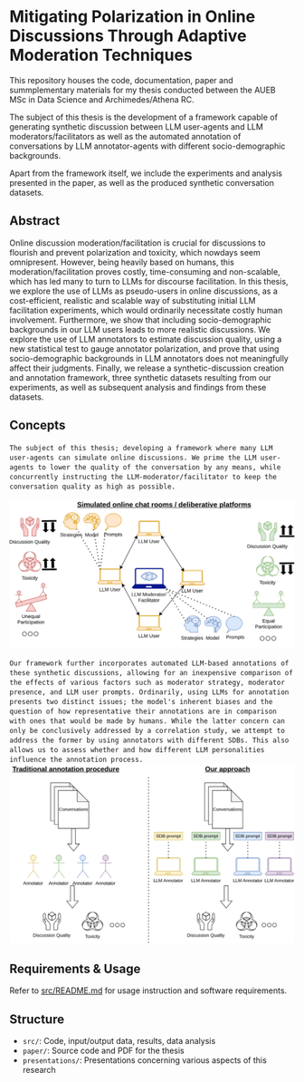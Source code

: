 # Mitigating Polarization in Online Discussions Through Adaptive Moderation Techniques

This repository houses the code, documentation, paper and summplementary materials for my thesis conducted between the AUEB MSc in Data Science and Archimedes/Athena RC.

The subject of this thesis is the development of a framework capable of generating synthetic discussion between LLM user-agents and LLM moderators/facilitators as well as the automated annotation of conversations by LLM annotator-agents with different socio-demographic backgrounds. 

Apart from the framework itself, we include the experiments and analysis presented in the paper, as well as the produced synthetic conversation datasets.


## Abstract

Online discussion moderation/facilitation is crucial for discussions to flourish and prevent polarization and toxicity, which nowdays seem omnipresent. However, being heavily based on humans, this moderation/facilitation proves costly, time-consuming and non-scalable, which has led many to turn to LLMs for discourse facilitation. In this thesis, we explore the use of LLMs as pseudo-users in online discussions, as a cost-efficient, realistic and scalable way of substituting initial LLM facilitation experiments, which would ordinarily necessitate costly human involvement. Furthermore, we show that including socio-demographic backgrounds in our LLM users leads to more realistic discussions. We explore the use of LLM annotators to estimate discussion quality, using a new statistical test to gauge annotator polarization, and prove that using socio-demographic backgrounds in LLM annotators does not meaningfully affect their judgments. Finally, we release a synthetic-discussion creation and annotation framework, three synthetic datasets resulting from our experiments, as well as subsequent analysis and findings from these datasets.

## Concepts

`The subject of this thesis; developing a framework where many LLM user-agents can simulate online discussions. We prime the LLM user-agents to lower the quality of the conversation by any means, while concurrently instructing the LLM-moderator/facilitator to keep the conversation quality as high as possible.`

![Alt text](./paper/resources/research_goal_3.svg)


`Our framework further incorporates automated LLM-based annotations of these synthetic discussions, allowing for an inexpensive comparison of the effects of various factors such as moderator strategy, moderator presence, and LLM user prompts. Ordinarily, using LLMs for annotation presents two distinct issues; the model's inherent biases and the question of how representative their annotations are in comparison with ones that would be made by humans. While the latter concern can only be conclusively addressed by a correlation study, we attempt to address the former by using annotators with different SDBs. This also allows us to assess whether and how different LLM personalities influence the annotation process.` 
![Alt text](./paper/resources/research_goal_4.svg)

## Requirements & Usage

Refer to [src/README.md](src/README.md) for usage instruction and software requirements.

## Structure

* `src/`: Code, input/output data, results, data analysis
* `paper/`: Source code and PDF for the thesis
* `presentations/`: Presentations concerning various aspects of this research